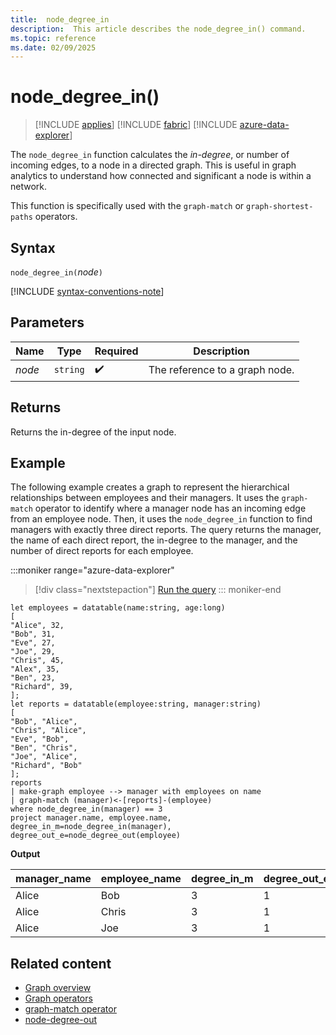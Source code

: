 ```yaml
---
title:  node_degree_in
description:  This article describes the node_degree_in() command.
ms.topic: reference
ms.date: 02/09/2025
---
```


# node_degree_in()

> [!INCLUDE [applies](../includes/applies-to-version/applies.md)] [!INCLUDE [fabric](../includes/applies-to-version/fabric.md)] [!INCLUDE [azure-data-explorer](../includes/applies-to-version/azure-data-explorer.md)]

The `node_degree_in` function calculates the *in-degree*, or number of incoming edges, to a node in a directed graph. This is useful in graph analytics to understand how connected and significant a node is within a network.

This function is specifically used with the `graph-match` or `graph-shortest-paths` operators.

## Syntax

`node_degree_in(`*node*`)`

[!INCLUDE [syntax-conventions-note](../includes/syntax-conventions-note.md)]

## Parameters

| Name | Type | Required | Description |
|---|---|---|---|
| *node* | `string` | :heavy_check_mark: | The reference to a graph node. |

## Returns

Returns the in-degree of the input node.

## Example

The following example creates a graph to represent the hierarchical relationships between employees and their managers. It uses the `graph-match` operator to identify where a manager node has an incoming edge from an employee node. Then, it uses the `node_degree_in` function to find managers with exactly three direct reports. The query returns the manager, the name of each direct report, the in-degree to the manager, and the number of direct reports for each employee.

:::moniker range="azure-data-explorer"
> [!div class="nextstepaction"]
<a href="https://dataexplorer.azure.com/clusters/help/databases/Samples?query=H4sIAAAAAAAAA3WQQUvEMBCF7%2FkVw5620AhuFXG1gitePHpdlpJthyaaJiWNroI%2F3knbpO5BcnkzeS%2FzZTR6wK7X9htxgBIa4ekcNa6N6HA7eKdMm4NocautaTO2Z6tHrWpc5VBscrba2WOQlySfP0N3c0PyxY7yluSTdGqg4uo6D1H8Cvagd2iCpyD5qmopXBNuKHK4Y5qwHPbW%2BXOoiJrAOmGIzc31iDcRRcoFYOlMoJMxckRbZF%2FcC9yYCHgzGvuh%2Be%2FIWyd6mdYInD9ELjgpL%2F8s2BoIe6XgmOGd8LWE9ezO7vl%2BfvrA018zdpLoEIxtsGqwdYiVMikDZQkF6519w9rHuRdhSp4Gz2UKV135z2vJZD98hWcu6ixMvx71ba44AgAA" target="_blank">Run the query</a>
::: moniker-end

```kusto
let employees = datatable(name:string, age:long)
[
"Alice", 32,
"Bob", 31,
"Eve", 27,
"Joe", 29,
"Chris", 45,
"Alex", 35,
"Ben", 23,
"Richard", 39,
];
let reports = datatable(employee:string, manager:string)
[
"Bob", "Alice",
"Chris", "Alice",
"Eve", "Bob",
"Ben", "Chris",
"Joe", "Alice",
"Richard", "Bob"
];
reports
| make-graph employee --> manager with employees on name
| graph-match (manager)<-[reports]-(employee)
where node_degree_in(manager) == 3
project manager.name, employee.name, degree_in_m=node_degree_in(manager), degree_out_e=node_degree_out(employee) 
```

**Output**

| manager_name | employee_name | degree_in_m | degree_out_e |
|--|--|--|--|
| Alice | Bob | 3 | 1 |
| Alice | Chris | 3 | 1 |
| Alice | Joe | 3 | 1 |

## Related content

* [Graph overview](graph-overview.md)
* [Graph operators](graph-operators.md)
* [graph-match operator](graph-match-operator.md)
* [node-degree-out](node_degree_out.md)
